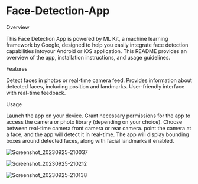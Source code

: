 # Face-Detection-App



Overview

This Face Detection App is powered by ML Kit, a machine learning framework by Google, designed to help you easily integrate face detection capabilities
intoyour Android or iOS application. This README provides an overview of the app, installation instructions, and usage guidelines.



Features

Detect faces in photos or real-time camera feed.
Provides information about detected faces, including position and landmarks.
User-friendly interface with real-time feedback.


Usage

Launch the app on your device.
Grant necessary permissions for the app to access the camera or photo library (depending on your choice).
Choose between real-time camera front camera or rear camera.
point the camera at a face, and the app will detect it in real-time.
The app will display bounding boxes around detected faces, along with facial landmarks if enabled.

![Screenshot_20230925-210037](https://github.com/hrsh11/Face-Detection-App/assets/104254904/bc8567b2-9fc0-4082-839d-8eae5252c1e5)

![Screenshot_20230925-210212](https://github.com/hrsh11/Face-Detection-App/assets/104254904/79350ab6-5374-4121-b0bb-07dc04287c86)

![Screenshot_20230925-210138](https://github.com/hrsh11/Face-Detection-App/assets/104254904/e023aa0e-2357-48d4-a991-1fea483a46da)

